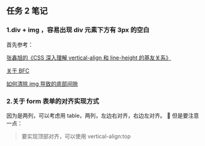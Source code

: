 ## 任务 2 笔记

### 1.div + img ，容易出现 div 元素下方有 3px 的空白

首先参考：

[张鑫旭的《CSS 深入理解 vertical-align 和 line-height 的基友关系》](https://www.zhangxinxu.com/wordpress/2015/08/css-deep-understand-vertical-align-and-line-height/)

[关于 BFC](https://zhuanlan.zhihu.com/p/25321647)

[如何清除 img 导致的底部间隙](https://juejin.im/post/5b3e15d0f265da0f7e6268e4)

### 2.关于 form 表单的对齐实现方式

因为是两列，可以考虑用 table，两列，左边右对齐，右边左对齐。  但是要注意一点：

> 要实现顶部对齐，可以使用 vertical-align:top
